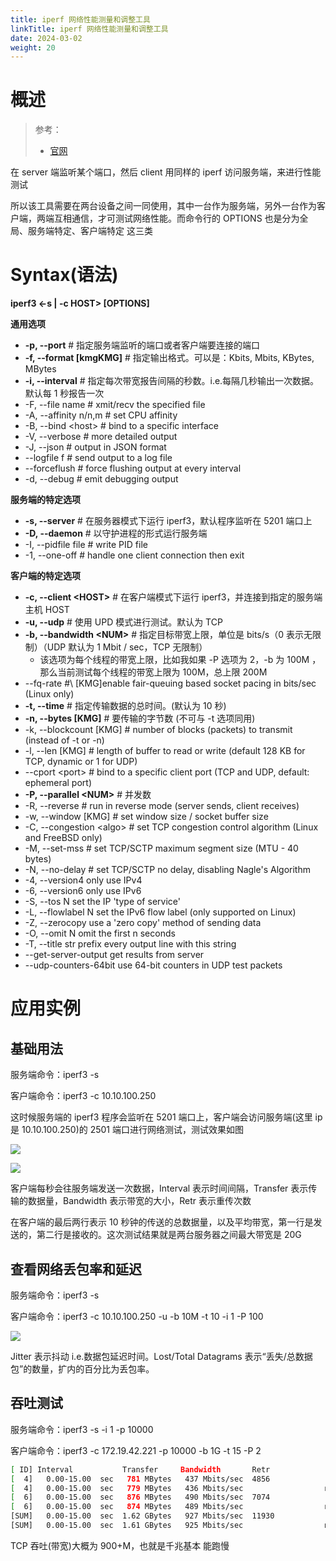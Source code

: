 ```yaml
---
title: iperf 网络性能测量和调整工具
linkTitle: iperf 网络性能测量和调整工具
date: 2024-03-02
weight: 20
---
```


# 概述

> 参考：
>
> - [官网](https://iperf.fr/)

在 server 端监听某个端口，然后 client 用同样的 iperf 访问服务端，来进行性能测试

所以该工具需要在两台设备之间一同使用，其中一台作为服务端，另外一台作为客户端，两端互相通信，才可测试网络性能。而命令行的 OPTIONS 也是分为全局、服务端特定、客户端特定 这三类

# Syntax(语法)

**iperf3 <-s | -c HOST> \[OPTIONS]**

**通用选项**

- **-p, --port** # 指定服务端监听的端口或者客户端要连接的端口
- **-f, --format \[kmgKMG]** # 指定输出格式。可以是：Kbits, Mbits, KBytes, MBytes
- **-i, --interval** # 指定每次带宽报告间隔的秒数。i.e.每隔几秒输出一次数据。默认每 1 秒报告一次
- -F, --file name # xmit/recv the specified file
- -A, --affinity n/n,m # set CPU affinity
- -B, --bind \<host> # bind to a specific interface
- -V, --verbose # more detailed output
- -J, --json # output in JSON format
- --logfile f # send output to a log file
- --forceflush # force flushing output at every interval
- -d, --debug # emit debugging output

**服务端的特定选项**

- **-s, --server** # 在服务器模式下运行 iperf3，默认程序监听在 5201 端口上
- **-D, --daemon** # 以守护进程的形式运行服务端
- -I, --pidfile file # write PID file
- -1, --one-off # handle one client connection then exit

**客户端的特定选项**

- **-c, --client \<HOST>** # 在客户端模式下运行 iperf3，并连接到指定的服务端主机 HOST
- **-u, --udp** # 使用 UPD 模式进行测试。默认为 TCP
- **-b, --bandwidth \<NUM>** # 指定目标带宽上限，单位是 bits/s（0 表示无限制）（UDP 默认为 1 Mbit / sec，TCP 无限制）
  - 该选项为每个线程的带宽上限，比如我如果 -P 选项为 2，-b 为 100M ，那么当前测试每个线程的带宽上限为 100M，总上限 200M
- --fq-rate #\ [KMG]enable fair-queuing based socket pacing in bits/sec (Linux only)
- **-t, --time** # 指定传输数据的总时间。(默认为 10 秒)
- **-n, --bytes [KMG]** # 要传输的字节数 (不可与 -t 选项同用)
- -k, --blockcount \[KMG] # number of blocks (packets) to transmit (instead of -t or -n)
- -l, --len \[KMG] # length of buffer to read or write (default 128 KB for TCP, dynamic or 1 for UDP)
- --cport \<port> # bind to a specific client port (TCP and UDP, default: ephemeral port)
- **-P, --parallel \<NUM>** # 并发数
- -R, --reverse # run in reverse mode (server sends, client receives)
- -w, --window \[KMG] # set window size / socket buffer size
- -C, --congestion \<algo> # set TCP congestion control algorithm (Linux and FreeBSD only)
- -M, --set-mss # set TCP/SCTP maximum segment size (MTU - 40 bytes)
- -N, --no-delay # set TCP/SCTP no delay, disabling Nagle's Algorithm
- -4, --version4 only use IPv4
- -6, --version6 only use IPv6
- -S, --tos N set the IP 'type of service'
- -L, --flowlabel N set the IPv6 flow label (only supported on Linux)
- -Z, --zerocopy use a 'zero copy' method of sending data
- -O, --omit N omit the first n seconds
- -T, --title str prefix every output line with this string
- --get-server-output get results from server
- --udp-counters-64bit use 64-bit counters in UDP test packets

# 应用实例

## 基础用法

服务端命令：iperf3 -s

客户端命令：iperf3 -c 10.10.100.250

这时候服务端的 iperf3 程序会监听在 5201 端口上，客户端会访问服务端(这里 ip 是 10.10.100.250)的 2501 端口进行网络测试，测试效果如图

![](https://notes-learning.oss-cn-beijing.aliyuncs.com/fdemaq/1616164267994-3d8e4e2d-0c26-4b52-8054-12aeac917398.png)

![](https://notes-learning.oss-cn-beijing.aliyuncs.com/fdemaq/1616164268013-f44eee21-25f2-48a5-acad-07b32cf7af7a.png)

客户端每秒会往服务端发送一次数据，Interval 表示时间间隔，Transfer 表示传输的数据量，Bandwidth 表示带宽的大小，Retr 表示重传次数

在客户端的最后两行表示 10 秒钟的传送的总数据量，以及平均带宽，第一行是发送的，第二行是接收的。这次测试结果就是两台服务器之间最大带宽是 20G

## 查看网络丢包率和延迟

服务端命令：iperf3 -s

客户端命令：iperf3 -c 10.10.100.250 -u -b 10M -t 10 -i 1 -P 100

![](https://notes-learning.oss-cn-beijing.aliyuncs.com/fdemaq/1616164268023-89190ba4-c7a7-4587-b4f7-389086f5d465.png)

Jitter 表示抖动 i.e.数据包延迟时间。Lost/Total Datagrams 表示“丢失/总数据包”的数量，扩内的百分比为丢包率。

## 吞吐测试

服务端命令：iperf3 -s -i 1 -p 10000

客户端命令：iperf3 -c 172.19.42.221 -p 10000 -b 1G -t 15 -P 2

```bash
[ ID] Interval           Transfer     Bandwidth       Retr
[  4]   0.00-15.00  sec   781 MBytes   437 Mbits/sec  4856             sender
[  4]   0.00-15.00  sec   779 MBytes   436 Mbits/sec                  receiver
[  6]   0.00-15.00  sec   876 MBytes   490 Mbits/sec  7074             sender
[  6]   0.00-15.00  sec   874 MBytes   489 Mbits/sec                  receiver
[SUM]   0.00-15.00  sec  1.62 GBytes   927 Mbits/sec  11930             sender
[SUM]   0.00-15.00  sec  1.61 GBytes   925 Mbits/sec                  receiver
```

TCP 吞吐(带宽)大概为 900+M，也就是千兆基本 能跑慢
